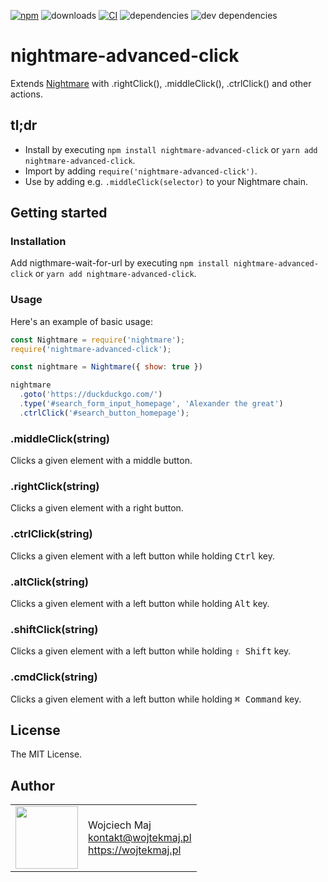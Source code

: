 [![npm](https://img.shields.io/npm/v/nightmare-advanced-click.svg)](https://www.npmjs.com/package/nightmare-advanced-click) ![downloads](https://img.shields.io/npm/dt/nightmare-advanced-click.svg) [![CI](https://github.com/wojtekmaj/nightmare-advanced-click/workflows/CI/badge.svg)](https://github.com/wojtekmaj/nightmare-advanced-click/actions) ![dependencies](https://img.shields.io/david/wojtekmaj/nightmare-advanced-click.svg
) ![dev dependencies](https://img.shields.io/david/dev/wojtekmaj/nightmare-advanced-click.svg)

# nightmare-advanced-click

Extends [Nightmare](http://github.com/segmentio/nightmare) with .rightClick(), .middleClick(), .ctrlClick() and other actions.

## tl;dr
* Install by executing `npm install nightmare-advanced-click` or `yarn add nightmare-advanced-click`.
* Import by adding `require('nightmare-advanced-click')`.
* Use by adding e.g. `.middleClick(selector)` to your Nightmare chain.

## Getting started

### Installation

Add nigthmare-wait-for-url by executing `npm install nightmare-advanced-click` or `yarn add nightmare-advanced-click`.

### Usage

Here's an example of basic usage:

```js
const Nightmare = require('nightmare');
require('nightmare-advanced-click');

const nightmare = Nightmare({ show: true })

nightmare
  .goto('https://duckduckgo.com/')
  .type('#search_form_input_homepage', 'Alexander the great')
  .ctrlClick('#search_button_homepage');
```

### .middleClick(string)

Clicks a given element with a middle button.

### .rightClick(string)

Clicks a given element with a right button.

### .ctrlClick(string)

Clicks a given element with a left button while holding <kbd>Ctrl</kbd> key.

### .altClick(string)

Clicks a given element with a left button while holding <kbd>Alt</kbd> key.

### .shiftClick(string)

Clicks a given element with a left button while holding <kbd>⇧ Shift</kbd> key.

### .cmdClick(string)

Clicks a given element with a left button while holding <kbd>⌘ Command</kbd> key.

## License

The MIT License.

## Author

<table>
  <tr>
    <td>
      <img src="https://github.com/wojtekmaj.png?s=100" width="100">
    </td>
    <td>
      Wojciech Maj<br />
      <a href="mailto:kontakt@wojtekmaj.pl">kontakt@wojtekmaj.pl</a><br />
      <a href="https://wojtekmaj.pl">https://wojtekmaj.pl</a>
    </td>
  </tr>
</table>
